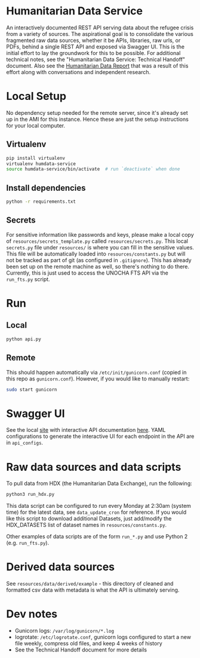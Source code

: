 # Humanitarian Data Service
An interactively documented REST API serving data about the refugee crisis from a variety of sources.
The aspirational goal is to consolidate the various fragmented raw data sources, whether it be APIs, libraries, raw urls, or PDFs, behind a single REST API and exposed via Swagger UI.
This is the initial effort to lay the groundwork for this to be possible. For additional technical notes, see the "Humanitarian Data Service: Technical Handoff" document.
Also see the [Humanitarian Data Report](https://docs.google.com/document/d/1ycCChgZPXP7u-QLzN1I3ShOYaEZrCgQtRuDWVa1ezuY/edit#heading=h.5p00tomd6q5c) that was a result of this effort along with conversations and independent research.

# Local Setup
No dependency setup needed for the remote server, since it's already set up in the AMI for this instance.
Hence these are just the setup instructions for your local computer.
## Virtualenv
```sh
pip install virtualenv
virtualenv humdata-service
source humdata-service/bin/activate  # run `deactivate` when done
```
## Install dependencies
```sh
python -r requirements.txt
```
## Secrets
For sensitive information like passwords and keys, please make a local copy of `resources/secrets_template.py` called `resources/secrets.py`.
This local `secrets.py` file under `resources/` is where you can fill in the sensitive values.
This file will be automatically loaded into `resources/constants.py` but will not be tracked as part of git (as configured in `.gitignore`).
This has already been set up on the remote machine as well, so there's nothing to do there.
Currently, this is just used to access the UNOCHA FTS API via the `run_fts.py` script.

# Run 
## Local
```sh
python api.py
```
## Remote
This should happen automatically via `/etc/init/gunicorn.conf` (copied in this repo as `gunicorn.conf`). 
However, if you would like to manually restart:
```sh
sudo start gunicorn
```

# Swagger UI
See the local [site](http://127.0.0.1:5000) with interactive API documentation [here](http://127.0.0.1:5000/apidocs/index.html). 
YAML configurations to generate the interactive UI for each endpoint in the API are in `api_configs`.

# Raw data sources and data scripts
To pull data from HDX (the Humanitarian Data Exchange), run the following:
```sh
python3 run_hdx.py
```
This data script can be configured to run every Monday at 2:30am (system time) for the latest data, see `data_update_cron` for reference.
If you would like this script to download additional Datasets, just add/modify the HDX_DATASETS list of dataset names in `resources/constants.py`.

Other examples of data scripts are of the form `run_*.py` and use Python 2 (e.g. `run_fts.py`).

# Derived data sources
See `resources/data/derived/example` - this directory of cleaned and formatted csv data with metadata is what the API is ultimately serving.

# Dev notes
- Gunicorn logs: `/var/log/gunicorn/*.log`
- logrotate: `/etc/logrotate.conf`, gunicorn logs configured to start a new file weekly, compress old files, and keep 4 weeks of history
- See the Technical Handoff document for more details
